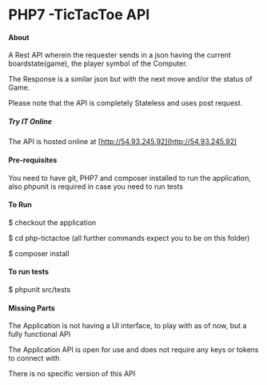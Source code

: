 # PHP7 -TicTacToe API

#### About 
A Rest API wherein the requester sends in a json having the current boardstate(game), the player symbol of the Computer.

The Response is a similar json but with the next move and/or the status of Game.

Please note that the API is completely Stateless and uses post request.

##### Try IT Online
The API is hosted online at [http://54.93.245.92](http://54.93.245.92)

#### Pre-requisites
You need to have git, PHP7 and composer installed to run the application, also phpunit is required in case you need to run tests

#### To Run
$ checkout the application

$ cd php-tictactoe (all further commands expect you to be on this folder)

$ composer install


#### To run tests
$ phpunit src/tests

#### Missing Parts
The Application is not having a UI interface, to play with as of now, but a fully functional API

The Application API is open for use and does not require any keys or tokens to connect with

There is no specific version of this API


